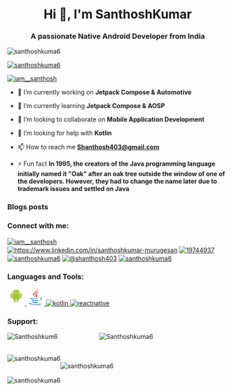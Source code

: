 <h1 align="center">Hi 👋, I'm SanthoshKumar</h1>
<h3 align="center">A passionate Native Android Developer from India</h3>

<p align="left"> <img src="https://komarev.com/ghpvc/?username=santhoshkuma6&label=Profile%20views&color=0e75b6&style=flat" alt="santhoshkuma6" /> </p>

<p align="left"> <a href="https://github.com/ryo-ma/github-profile-trophy"><img src="https://github-profile-trophy.vercel.app/?username=santhoshkuma6" alt="santhoshkuma6" /></a> </p>

<p align="left"> <a href="https://twitter.com/iam__santhosh" target="blank"><img src="https://img.shields.io/twitter/follow/iam__santhosh?logo=twitter&style=for-the-badge" alt="iam__santhosh" /></a> </p>

- 🔭 I’m currently working on **Jetpack Compose & Automotive**

- 🌱 I’m currently learning **Jetpack Compose & AOSP**

- 👯 I’m looking to collaborate on **Mobile Application Development**

- 🤝 I’m looking for help with **Kotlin**

- 📫 How to reach me **Shanthosh403@gmail.com**

- ⚡ Fun fact **In 1995, the creators of the Java programming language initially named it "Oak" after an oak tree outside the window of one of the developers. However, they had to change the name later due to trademark issues and settled on Java**

### Blogs posts
<!-- BLOG-POST-LIST:START -->
<!-- BLOG-POST-LIST:END -->

<h3 align="left">Connect with me:</h3>
<p align="left">
<a href="https://twitter.com/iam__santhosh" target="blank"><img align="center" src="https://raw.githubusercontent.com/rahuldkjain/github-profile-readme-generator/master/src/images/icons/Social/twitter.svg" alt="iam__santhosh" height="30" width="40" /></a>
<a href="https://linkedin.com/in/https://www.linkedin.com/in/santhoshkumar-murugesan" target="blank"><img align="center" src="https://raw.githubusercontent.com/rahuldkjain/github-profile-readme-generator/master/src/images/icons/Social/linked-in-alt.svg" alt="https://www.linkedin.com/in/santhoshkumar-murugesan" height="30" width="40" /></a>
<a href="https://stackoverflow.com/users/19744937" target="blank"><img align="center" src="https://raw.githubusercontent.com/rahuldkjain/github-profile-readme-generator/master/src/images/icons/Social/stack-overflow.svg" alt="19744937" height="30" width="40" /></a>
<a href="https://instagram.com/santhoshkuma6" target="blank"><img align="center" src="https://raw.githubusercontent.com/rahuldkjain/github-profile-readme-generator/master/src/images/icons/Social/instagram.svg" alt="santhoshkuma6" height="30" width="40" /></a>
<a href="https://medium.com/@shanthosh403" target="blank"><img align="center" src="https://raw.githubusercontent.com/rahuldkjain/github-profile-readme-generator/master/src/images/icons/Social/medium.svg" alt="@shanthosh403" height="30" width="40" /></a>
<a href="https://www.youtube.com/c/santhoshkuma6" target="blank"><img align="center" src="https://raw.githubusercontent.com/rahuldkjain/github-profile-readme-generator/master/src/images/icons/Social/youtube.svg" alt="santhoshkuma6" height="30" width="40" /></a>
</p>

<h3 align="left">Languages and Tools:</h3>
<p align="left"> <a href="https://developer.android.com" target="_blank" rel="noreferrer"> <img src="https://raw.githubusercontent.com/devicons/devicon/master/icons/android/android-original-wordmark.svg" alt="android" width="40" height="40"/> </a> <a href="https://www.java.com" target="_blank" rel="noreferrer"> <img src="https://raw.githubusercontent.com/devicons/devicon/master/icons/java/java-original.svg" alt="java" width="40" height="40"/> </a> <a href="https://kotlinlang.org" target="_blank" rel="noreferrer"> <img src="https://www.vectorlogo.zone/logos/kotlinlang/kotlinlang-icon.svg" alt="kotlin" width="40" height="40"/> </a> <a href="https://reactnative.dev/" target="_blank" rel="noreferrer"> <img src="https://reactnative.dev/img/header_logo.svg" alt="reactnative" width="40" height="40"/> </a> </p>

<h3 align="left">Support:</h3>
<p><a href="https://www.buymeacoffee.com/Santhoshkum6"> <img align="left" src="https://cdn.buymeacoffee.com/buttons/v2/default-yellow.png" height="50" width="210" alt="Santhoshkum6" /></a><a href="https://ko-fi.com/Santhoshkuma6"> <img align="left" src="https://cdn.ko-fi.com/cdn/kofi3.png?v=3" height="50" width="210" alt="Santhoshkuma6" /></a></p><br><br>

<p><img align="left" src="https://github-readme-stats.vercel.app/api/top-langs?username=santhoshkuma6&show_icons=true&locale=en&layout=compact" alt="santhoshkuma6" /></p>

<p>&nbsp;<img align="center" src="https://github-readme-stats.vercel.app/api?username=santhoshkuma6&show_icons=true&locale=en" alt="santhoshkuma6" /></p>

<p><img align="center" src="https://github-readme-streak-stats.herokuapp.com/?user=santhoshkuma6&" alt="santhoshkuma6" /></p>
